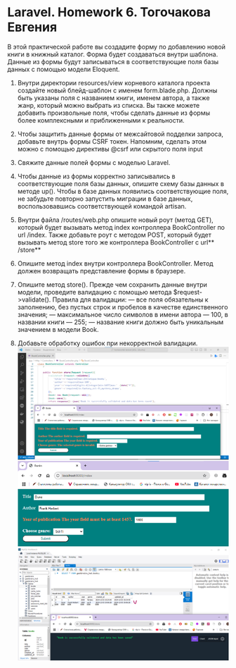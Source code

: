# Laravel. Homework 6. Тогочакова Евгения

В этой практической работе вы создадите форму по добавлению новой книги в книжный каталог. Форма будет создаваться внутри шаблона. 
Данные из формы будут записываться в соответствующие поля базы данных с помощью модели Eloquent.

1. Внутри директории resources/view корневого каталога проекта создайте новый блейд-шаблон с именем form.blade.php.
Должны быть указаны поля с названием книги, именем автора, а также жанр, который можно выбрать из списка. Вы также можете добавить произвольные поля, чтобы сделать данные из формы более комплексными и приближенными к реальности.

2. Чтобы защитить данные формы от межсайтовой подделки запроса, добавьте внутрь формы CSRF токен. 
Напомним, сделать этом можно с помощью директивы @csrf или скрытого поля input

3. Свяжите данные полей формы с моделью Laravel. 

4. Чтобы данные из формы корректно записывались в соответствующие поля базы данных, опишите схему базы данных в методе up().
Чтобы в базе данных появились соответствующие поля, не забудьте повторно запустить миграции в базе данных, воспользовавшись соответствующей командой artisan.

5. Внутри файла /routes/web.php опишите новый роут (метод GET), который будет вызывать метод index контроллера BookController по url /index. 
Также добавьте роут с методом POST, который будет вызывать метод store того же контроллера BookController с url** /store**

6. Опишите метод index внутри контроллера BookController. Метод должен возвращать представление формы в браузере.

7. Опишите метод store(). Прежде чем сохранить данные внутри модели, проведите валидацию с помощью метода $request->validate(). Правила для валидации:
— все поля обязательны к заполнению, без пустых строк и пробелов в качестве единственного значения;
— максимальное число символов в имени автора — 100, в названии книги — 255;
— название книги должно быть уникальным значением в модели Book.

8. Добавьте обработку ошибок при некорректной валидации.
![Иллюстрация](screenshots/screenshot1.png)
![Иллюстрация](screenshots/screenshot2.png)
![Иллюстрация](screenshots/screenshot3.png)